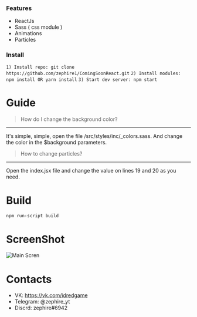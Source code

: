 ### Features

- ReactJs
- Sass ( css module )
- Animations
- Particles

### Install
``1) Install repo: git clone https://github.com/zephire1/ComingSoonReact.git``
``2) Install modules: npm install OR yarn install``
``3) Start dev server: npm start``

# Guide
> How do I change the background color?

------------


It's simple, simple, open the file /src/styles/inc/_colors.sass. And change the color in the $background parameters.

> How to change particles?

------------


Open the index.jsx file and change the value on lines 19 and 20 as you need.

# Build
``npm run-script build`` 

# ScreenShot
![Main Scren](https://i.imgur.com/EGwqHxd.png "Main Scren")

# Contacts
- VK: https://vk.com/idredgame
- Telegram: @zephire_yt
- Discrd:  zephire#6942